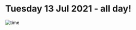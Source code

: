 # Tuesday 13 Jul 2021 - all day!
![time](https://github.com/rich-ctm/today/workflows/time/badge.svg)
